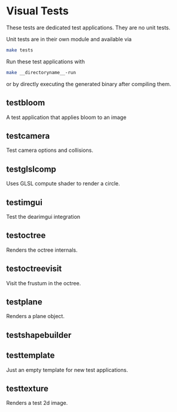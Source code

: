 # Visual Tests

These tests are dedicated test applications. They are no unit tests.

Unit tests are in their own module and available via

```bash
make tests
```

Run these test applications with

```bash
make __directoryname__-run
```

or by directly executing the generated binary after compiling them.

## testbloom

A test application that applies bloom to an image

## testcamera

Test camera options and collisions.

## testglslcomp

Uses GLSL compute shader to render a circle.

## testimgui

Test the dearimgui integration

## testoctree

Renders the octree internals.

## testoctreevisit

Visit the frustum in the octree.

## testplane

Renders a plane object.

## testshapebuilder

## testtemplate

Just an empty template for new test applications.

## testtexture

Renders a test 2d image.
